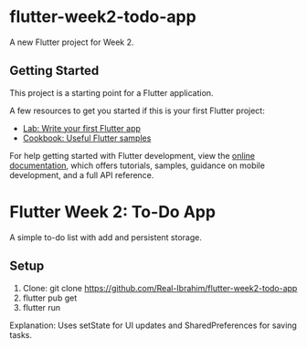 # flutter-week2-todo-app

A new Flutter project for Week 2.

## Getting Started

This project is a starting point for a Flutter application.

A few resources to get you started if this is your first Flutter project:

- [Lab: Write your first Flutter app](https://docs.flutter.dev/get-started/codelab)
- [Cookbook: Useful Flutter samples](https://docs.flutter.dev/cookbook)

For help getting started with Flutter development, view the
[online documentation](https://docs.flutter.dev/), which offers tutorials,
samples, guidance on mobile development, and a full API reference.

# Flutter Week 2: To-Do App

A simple to-do list with add and persistent storage.

## Setup
1. Clone: git clone https://github.com/Real-Ibrahim/flutter-week2-todo-app
2. flutter pub get
3. flutter run

Explanation: Uses setState for UI updates and SharedPreferences for saving tasks.